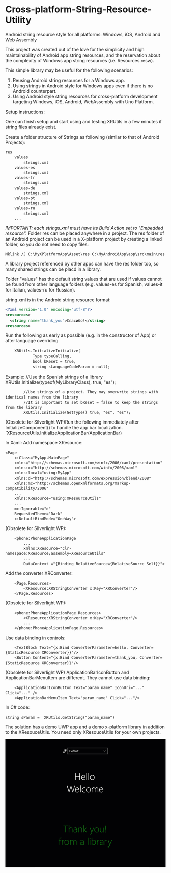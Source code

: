 # Cross-platform-String-Resource-Utility
Android string resource style for all platforms: Windows, iOS, Android and Web Assembly

This project was created out of the love for the simplicity and high maintainability of Android app string resources, and the reservation about the complexity of Windows app string resources (i.e. Resources.resw).

This simple library may be useful for the following scenarios:
1. Reusing Android string resources for a Windows app.
2. Using strings in Android style for Windows apps even if there is no Android counterpart. 
3. Using Android style string resources  for cross-platform development targeting Windows, iOS, Android, WebAssembly with Uno Platform.

Setup instructions:

One can finish setup and start using and testing XRUtils in a few minutes if string files already exist.

Create a folder structure of Strings as following (similar to that of Android Projects):

	res
		values
			strings.xml
		values-es
			strings.xml
		values-fr
			strings.xml
		values-de
			strings.xml
		values-pt
			strings.xml
		values-ru
			strings.xml
		...
*IMPORTANT: each strings.xml must have its Build Action set to "Embedded resource".*
Folder res can be placed anywhere in a project. 
The res folder of an Android project can be used in a X-platform project by creating a linked folder, so you do not need to copy files:
```	
Mklink /J C:\MyXPlatformApp\Asset\res C:\MyAndroidApp\app\src\main\res
```
A library project referenced by other apps can have the res folder too, so many shared strings can be placd in a library. 

Folder "values" has the default string values that are used if values cannot be found from other language folders 
(e.g. values-es for Spanish, values-it for Italian, values-ru for Russian).

string.xml is in the Android string resource format:
```xml
<?xml version="1.0" encoding="utf-8"?>
<resources>
  <string name="thank_you">Спасибо!</string>
<resources>
```
Run the following as early as possible (e.g. in the constructor of App) or after language overriding
```xml
	XRUtils.InitializeInitialize(
            Type typeCalling,
            bool bReset = true,
            string sLanguageCodeParam = null);
```	    
Example:
            //Use the Spanish strings of a library
            XRUtils.Initialize(typeof(MyLibraryClass), true, "es");

            //Use strings of a project. They may overwrite strings with identical names from the library
            //It is important to set bReset = false to keep the strings from the library
			XRUtils.Initialize(GetType() true, "es", "es");   
	
(Obsolete for Silverlight WP)Run the following immediately after InitializeComponent() to handle the app bar localization. 
	`XResourceUtils.InitializeApplicationBar(ApplicationBar) 

In Xaml:
Add namespace XResource:
```
<Page
    x:Class="MyApp.MainPage"
    xmlns="http://schemas.microsoft.com/winfx/2006/xaml/presentation"
    xmlns:x="http://schemas.microsoft.com/winfx/2006/xaml"
    xmlns:local="using:MyApp"
    xmlns:d="http://schemas.microsoft.com/expression/blend/2008"
    xmlns:mc="http://schemas.openxmlformats.org/markup-compatibility/2006"
	...
    xmlns:XResource="using:XResourceUtils"
	...
    mc:Ignorable="d"
    RequestedTheme="Dark"
    x:DefaultBindMode="OneWay">
```

(Obsolete for Silverlight WP):
```
	<phone:PhoneApplicationPage
		...
		xmlns:XResource="clr-namespace:XResource;assembly=XResourceUtils"
		...
		DataContext ="{Binding RelativeSource={RelativeSource Self}}">
```

Add the converter XRConverter:
```
    <Page.Resources>
        <XResource:XRStringConverter x:Key="XRConverter"/>    
    </Page.Resources>
```

(Obsolete for Silverlight WP):
```
    <phone:PhoneApplicationPage.Resources>
        <XResource:XRStringConverter x:Key="XRConverter"/>
		...
    </phone:PhoneApplicationPage.Resources>
```

Use data binding in controls:
```
	<TextBlock Text="{x:Bind ConverterParameter=hello, Converter={StaticResource XRConverter}}"/>
	<Button Content="{x:Bind ConverterParameter=thank_you, Converter={StaticResource XRConverter}}"/>
```

(Obsolete for Silverlight WP) ApplicationBarIconButton and ApplicationBarMenuItem are different.  They cannot use data binding:
```    
    <ApplicationBarIconButton Text="param_name" IconUri="..." Click="..." />
    <ApplicationBarMenuItem Text="param_name" Click="..."/>
```

In C# code:
```
string sParam =  XRUtils.GetString("param_name")
```

The solution has a demo UWP app and a demo x-platform library in addition to the XResouceUtils.  You need only XResouceUtils for your own projects. 

![XRUtils Demo App](https://github.com/zipswich/Cross-platform-String-Resource-Utility/blob/master/AppDemo/Assets/xrutils.gif)

			


